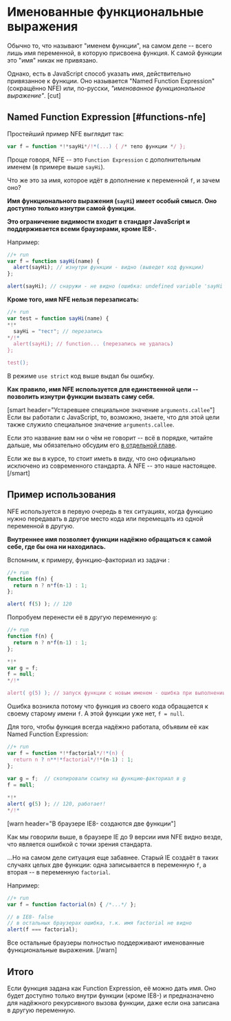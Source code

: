 # Именованные функциональные выражения

Обычно то, что называют "именем функции", на самом деле -- всего лишь имя переменной, в которую присвоена функция. К самой функции это "имя" никак не привязано. 
    
Однако, есть в JavaScript способ указать имя, действительно привязанное к функции. Оно называется "Named Function Expression" (сокращённо NFE) или, по-русски, *"именованное функциональное выражение"*.
[cut]


## Named Function Expression [#functions-nfe]

Простейший пример NFE выглядит так:

```js
var f = function *!*sayHi*/!*(...) { /* тело функции */ };
```

Проще говоря, NFE -- это `Function Expression` с дополнительным именем (в примере выше `sayHi`).

Что же это за имя, которое идёт в дополнение к переменной `f`, и зачем оно?

**Имя функционального выражения (`sayHi`) имеет особый смысл. Оно доступно только изнутри самой функции.** 

**Это ограничение видимости входит в стандарт JavaScript и поддерживается всеми браузерами, кроме IE8-.**

Например:

```js
//+ run
var f = function sayHi(name) {
  alert(sayHi); // изнутри функции - видно (выведет код функции) 
};

alert(sayHi); // снаружи - не видно (ошибка: undefined variable 'sayHi')
```

**Кроме того, имя NFE нельзя перезаписать:**

```js
//+ run
var test = function sayHi(name) {
*!*
  sayHi = "тест"; // перезапись
*/!*
  alert(sayHi); // function... (перезапись не удалась)
};

test();
```

В режиме `use strict` код выше выдал бы ошибку.

**Как правило, имя NFE используется для единственной цели -- позволить изнутри функции вызвать саму себя.**

[smart header="Устаревшее специальное значение `arguments.callee`"]
Если вы работали с JavaScript, то, возможно, знаете, что для этой цели также служило специальное значение `arguments.callee`. 

Если это название вам ни о чём не говорит -- всё в порядке, читайте дальше, мы обязательно обсудим его [в отдельной главе](#arguments-callee).

Если же вы в курсе, то стоит иметь в виду, что оно официально исключено из современного стандарта. А NFE -- это наше настоящее. 
[/smart]

## Пример использования 

NFE используется в первую очередь в тех ситуациях, когда функцию нужно передавать в другое место кода или перемещать из одной переменной в другую. 

**Внутреннее имя позволяет функции надёжно обращаться к самой себе, где бы она ни находилась.**

Вспомним, к примеру, функцию-факториал из задачи [](/task/factorial):

```js
//+ run
function f(n) { 
  return n ? n*f(n-1) : 1;
};

alert( f(5) ); // 120
```

Попробуем перенести её в другую переменную `g`:

```js
//+ run
function f(n) { 
  return n ? n*f(n-1) : 1;
};

*!*
var g = f;
f = null;
*/!*

alert( g(5) ); // запуск функции с новым именем - ошибка при выполнении!
```

Ошибка возникла потому что функция из своего кода обращается к своему старому имени `f`. А этой функции уже нет, `f = null`.

Для того, чтобы функция всегда надёжно работала, объявим её как Named Function Expression:

```js
//+ run
var f = function *!*factorial*/!*(n) { 
  return n ? n**!*factorial*/!*(n-1) : 1;
};
 
var g = f;  // скопировали ссылку на функцию-факториал в g
f = null;

*!*
alert( g(5) ); // 120, работает!
*/!*
```

[warn header="В браузере IE8- создаются две функции"]

Как мы говорили выше, в браузере IE до 9 версии имя NFE видно везде, что является ошибкой с точки зрения стандарта.

...Но на самом деле ситуация еще забавнее. Старый IE создаёт в таких случаях целых две функции: одна записывается в переменную `f`, а вторая -- в переменную `factorial`.

Например:

```js
//+ run
var f = function factorial(n) { /*...*/ };

// в IE8- false
// в остальных браузерах ошибка, т.к. имя factorial не видно
alert(f === factorial);
```

Все остальные браузеры полностью поддерживают именованные функциональные выражения.
[/warn]

## Итого

Если функция задана как Function Expression, её можно дать имя. Оно будет доступно только внутри функции (кроме IE8-) и предназначено для надёжного рекурсивного вызова функции, даже если она записана в другую переменную.

